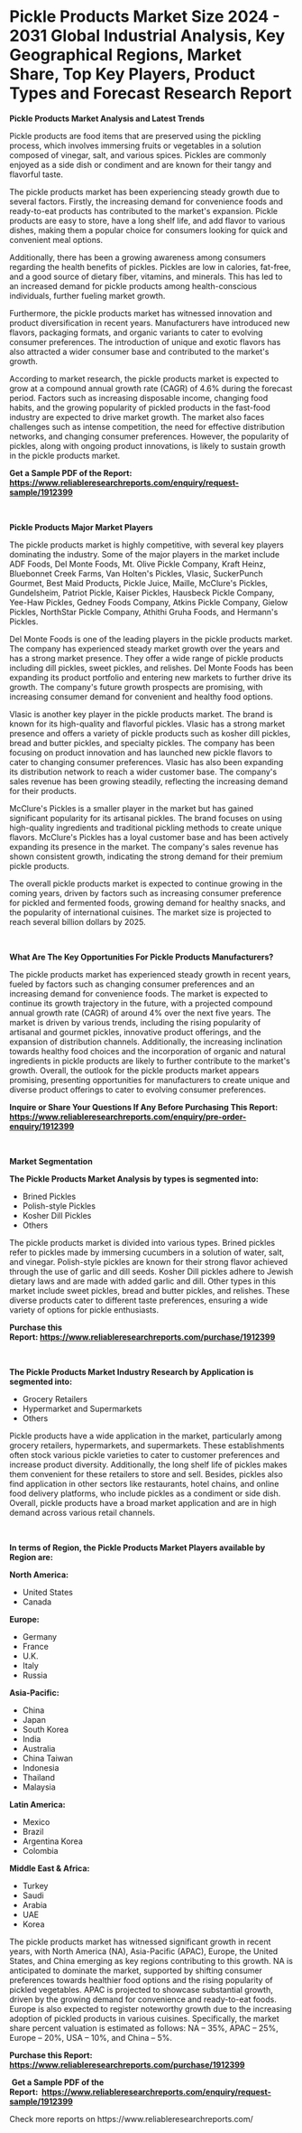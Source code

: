 <p><h1>Pickle Products Market Size 2024 - 2031 Global Industrial Analysis, Key Geographical Regions, Market Share, Top Key Players, Product Types and Forecast Research Report</h1></p><p><strong>Pickle Products Market Analysis and Latest Trends</strong></p>
<p><p>Pickle products are food items that are preserved using the pickling process, which involves immersing fruits or vegetables in a solution composed of vinegar, salt, and various spices. Pickles are commonly enjoyed as a side dish or condiment and are known for their tangy and flavorful taste.</p><p>The pickle products market has been experiencing steady growth due to several factors. Firstly, the increasing demand for convenience foods and ready-to-eat products has contributed to the market's expansion. Pickle products are easy to store, have a long shelf life, and add flavor to various dishes, making them a popular choice for consumers looking for quick and convenient meal options.</p><p>Additionally, there has been a growing awareness among consumers regarding the health benefits of pickles. Pickles are low in calories, fat-free, and a good source of dietary fiber, vitamins, and minerals. This has led to an increased demand for pickle products among health-conscious individuals, further fueling market growth.</p><p>Furthermore, the pickle products market has witnessed innovation and product diversification in recent years. Manufacturers have introduced new flavors, packaging formats, and organic variants to cater to evolving consumer preferences. The introduction of unique and exotic flavors has also attracted a wider consumer base and contributed to the market's growth.</p><p>According to market research, the pickle products market is expected to grow at a compound annual growth rate (CAGR) of 4.6% during the forecast period. Factors such as increasing disposable income, changing food habits, and the growing popularity of pickled products in the fast-food industry are expected to drive market growth. The market also faces challenges such as intense competition, the need for effective distribution networks, and changing consumer preferences. However, the popularity of pickles, along with ongoing product innovations, is likely to sustain growth in the pickle products market.</p></p>
<p><strong>Get a Sample PDF of the Report:&nbsp; <a href="https://www.reliableresearchreports.com/enquiry/request-sample/1912399">https://www.reliableresearchreports.com/enquiry/request-sample/1912399</a></strong></p>
<p>&nbsp;</p>
<p><strong>Pickle Products Major Market Players</strong></p>
<p><p>The pickle products market is highly competitive, with several key players dominating the industry. Some of the major players in the market include ADF Foods, Del Monte Foods, Mt. Olive Pickle Company, Kraft Heinz, Bluebonnet Creek Farms, Van Holten's Pickles, Vlasic, SuckerPunch Gourmet, Best Maid Products, Pickle Juice, Maille, McClure's Pickles, Gundelsheim, Patriot Pickle, Kaiser Pickles, Hausbeck Pickle Company, Yee-Haw Pickles, Gedney Foods Company, Atkins Pickle Company, Gielow Pickles, NorthStar Pickle Company, Athithi Gruha Foods, and Hermann's Pickles.</p><p>Del Monte Foods is one of the leading players in the pickle products market. The company has experienced steady market growth over the years and has a strong market presence. They offer a wide range of pickle products including dill pickles, sweet pickles, and relishes. Del Monte Foods has been expanding its product portfolio and entering new markets to further drive its growth. The company's future growth prospects are promising, with increasing consumer demand for convenient and healthy food options.</p><p>Vlasic is another key player in the pickle products market. The brand is known for its high-quality and flavorful pickles. Vlasic has a strong market presence and offers a variety of pickle products such as kosher dill pickles, bread and butter pickles, and specialty pickles. The company has been focusing on product innovation and has launched new pickle flavors to cater to changing consumer preferences. Vlasic has also been expanding its distribution network to reach a wider customer base. The company's sales revenue has been growing steadily, reflecting the increasing demand for their products.</p><p>McClure's Pickles is a smaller player in the market but has gained significant popularity for its artisanal pickles. The brand focuses on using high-quality ingredients and traditional pickling methods to create unique flavors. McClure's Pickles has a loyal customer base and has been actively expanding its presence in the market. The company's sales revenue has shown consistent growth, indicating the strong demand for their premium pickle products.</p><p>The overall pickle products market is expected to continue growing in the coming years, driven by factors such as increasing consumer preference for pickled and fermented foods, growing demand for healthy snacks, and the popularity of international cuisines. The market size is projected to reach several billion dollars by 2025.</p></p>
<p>&nbsp;</p>
<p><strong>What Are The Key Opportunities For Pickle Products Manufacturers?</strong></p>
<p><p>The pickle products market has experienced steady growth in recent years, fueled by factors such as changing consumer preferences and an increasing demand for convenience foods. The market is expected to continue its growth trajectory in the future, with a projected compound annual growth rate (CAGR) of around 4% over the next five years. The market is driven by various trends, including the rising popularity of artisanal and gourmet pickles, innovative product offerings, and the expansion of distribution channels. Additionally, the increasing inclination towards healthy food choices and the incorporation of organic and natural ingredients in pickle products are likely to further contribute to the market's growth. Overall, the outlook for the pickle products market appears promising, presenting opportunities for manufacturers to create unique and diverse product offerings to cater to evolving consumer preferences.</p></p>
<p><strong>Inquire or Share Your Questions If Any Before Purchasing This Report: <a href="https://www.reliableresearchreports.com/enquiry/pre-order-enquiry/1912399">https://www.reliableresearchreports.com/enquiry/pre-order-enquiry/1912399</a></strong></p>
<p>&nbsp;</p>
<p><strong>Market Segmentation</strong></p>
<p><strong>The Pickle Products Market Analysis by types is segmented into:</strong></p>
<p><ul><li>Brined Pickles</li><li>Polish-style Pickles</li><li>Kosher Dill Pickles</li><li>Others</li></ul></p>
<p><p>The pickle products market is divided into various types. Brined pickles refer to pickles made by immersing cucumbers in a solution of water, salt, and vinegar. Polish-style pickles are known for their strong flavor achieved through the use of garlic and dill seeds. Kosher Dill pickles adhere to Jewish dietary laws and are made with added garlic and dill. Other types in this market include sweet pickles, bread and butter pickles, and relishes. These diverse products cater to different taste preferences, ensuring a wide variety of options for pickle enthusiasts.</p></p>
<p><strong>Purchase this Report:&nbsp;<a href="https://www.reliableresearchreports.com/purchase/1912399">https://www.reliableresearchreports.com/purchase/1912399</a></strong></p>
<p>&nbsp;</p>
<p><strong>The Pickle Products Market Industry Research by Application is segmented into:</strong></p>
<p><ul><li>Grocery Retailers</li><li>Hypermarket and Supermarkets</li><li>Others</li></ul></p>
<p><p>Pickle products have a wide application in the market, particularly among grocery retailers, hypermarkets, and supermarkets. These establishments often stock various pickle varieties to cater to customer preferences and increase product diversity. Additionally, the long shelf life of pickles makes them convenient for these retailers to store and sell. Besides, pickles also find application in other sectors like restaurants, hotel chains, and online food delivery platforms, who include pickles as a condiment or side dish. Overall, pickle products have a broad market application and are in high demand across various retail channels.</p></p>
<p>&nbsp;</p>
<p><strong>In terms of Region, the Pickle Products Market Players available by Region are:</strong></p>
<p>
    <p> <strong> North America: </strong>
        <ul>
            <li>United States</li>
            <li>Canada</li>
        </ul>
        </p> 
    <p> <strong> Europe: </strong>
        <ul>
            <li>Germany</li>
            <li>France</li>
            <li>U.K.</li>
            <li>Italy</li>
            <li>Russia</li>
        </ul>
        </p> 
    <p> <strong> Asia-Pacific: </strong>
        <ul>
            <li>China</li>
            <li>Japan</li>
            <li>South Korea</li>
            <li>India</li>
            <li>Australia</li>
            <li>China Taiwan</li>
            <li>Indonesia</li>
            <li>Thailand</li>
            <li>Malaysia</li>
        </ul>
        </p> 
    <p> <strong> Latin America: </strong>
        <ul>
            <li>Mexico</li>
            <li>Brazil</li>
            <li>Argentina Korea</li>
            <li>Colombia</li>
        </ul>
        </p> 
    <p> <strong> Middle East & Africa: </strong>
        <ul>
            <li>Turkey</li>
            <li>Saudi</li>
            <li>Arabia</li>
            <li>UAE</li>
            <li>Korea</li>
        </ul>
    </p>
    </p>
<p><p>The pickle products market has witnessed significant growth in recent years, with North America (NA), Asia-Pacific (APAC), Europe, the United States, and China emerging as key regions contributing to this growth. NA is anticipated to dominate the market, supported by shifting consumer preferences towards healthier food options and the rising popularity of pickled vegetables. APAC is projected to showcase substantial growth, driven by the growing demand for convenience and ready-to-eat foods. Europe is also expected to register noteworthy growth due to the increasing adoption of pickled products in various cuisines. Specifically, the market share percent valuation is estimated as follows: NA – 35%, APAC – 25%, Europe – 20%, USA – 10%, and China – 5%.</p></p>
<p><strong>Purchase this Report: <a href="https://www.reliableresearchreports.com/purchase/1912399">https://www.reliableresearchreports.com/purchase/1912399</a></strong></p>
<p>&nbsp;<strong>Get a Sample PDF of the Report:&nbsp;&nbsp;<a href="https://www.reliableresearchreports.com/enquiry/request-sample/1912399">https://www.reliableresearchreports.com/enquiry/request-sample/1912399</a></strong></p>
<p><strong></strong></p>
<p>Check more reports on https://www.reliableresearchreports.com/</p>